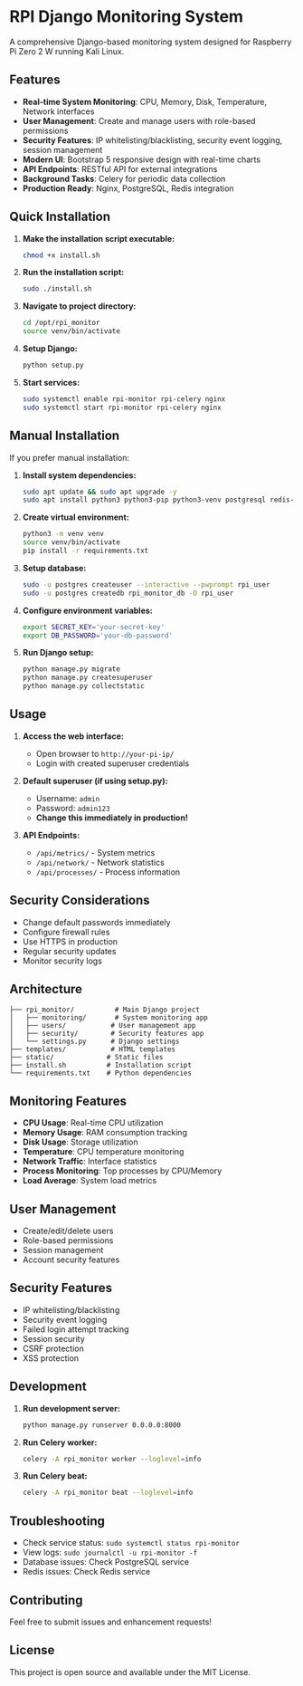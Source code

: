 # RPI Django Monitoring System

A comprehensive Django-based monitoring system designed for Raspberry Pi Zero 2 W running Kali Linux.

## Features

- **Real-time System Monitoring**: CPU, Memory, Disk, Temperature, Network interfaces
- **User Management**: Create and manage users with role-based permissions
- **Security Features**: IP whitelisting/blacklisting, security event logging, session management
- **Modern UI**: Bootstrap 5 responsive design with real-time charts
- **API Endpoints**: RESTful API for external integrations
- **Background Tasks**: Celery for periodic data collection
- **Production Ready**: Nginx, PostgreSQL, Redis integration

## Quick Installation

1. **Make the installation script executable:**
   ```bash
   chmod +x install.sh
   ```

2. **Run the installation script:**
   ```bash
   sudo ./install.sh
   ```

3. **Navigate to project directory:**
   ```bash
   cd /opt/rpi_monitor
   source venv/bin/activate
   ```

4. **Setup Django:**
   ```bash
   python setup.py
   ```

5. **Start services:**
   ```bash
   sudo systemctl enable rpi-monitor rpi-celery nginx
   sudo systemctl start rpi-monitor rpi-celery nginx
   ```

## Manual Installation

If you prefer manual installation:

1. **Install system dependencies:**
   ```bash
   sudo apt update && sudo apt upgrade -y
   sudo apt install python3 python3-pip python3-venv postgresql redis-server nginx
   ```

2. **Create virtual environment:**
   ```bash
   python3 -m venv venv
   source venv/bin/activate
   pip install -r requirements.txt
   ```

3. **Setup database:**
   ```bash
   sudo -u postgres createuser --interactive --pwprompt rpi_user
   sudo -u postgres createdb rpi_monitor_db -O rpi_user
   ```

4. **Configure environment variables:**
   ```bash
   export SECRET_KEY='your-secret-key'
   export DB_PASSWORD='your-db-password'
   ```

5. **Run Django setup:**
   ```bash
   python manage.py migrate
   python manage.py createsuperuser
   python manage.py collectstatic
   ```

## Usage

1. **Access the web interface:**
   - Open browser to `http://your-pi-ip/`
   - Login with created superuser credentials

2. **Default superuser (if using setup.py):**
   - Username: `admin`
   - Password: `admin123`
   - **Change this immediately in production!**

3. **API Endpoints:**
   - `/api/metrics/` - System metrics
   - `/api/network/` - Network statistics
   - `/api/processes/` - Process information

## Security Considerations

- Change default passwords immediately
- Configure firewall rules
- Use HTTPS in production
- Regular security updates
- Monitor security logs

## Architecture

```
├── rpi_monitor/          # Main Django project
│   ├── monitoring/       # System monitoring app
│   ├── users/           # User management app
│   ├── security/        # Security features app
│   └── settings.py      # Django settings
├── templates/           # HTML templates
├── static/             # Static files
├── install.sh          # Installation script
└── requirements.txt    # Python dependencies
```

## Monitoring Features

- **CPU Usage**: Real-time CPU utilization
- **Memory Usage**: RAM consumption tracking
- **Disk Usage**: Storage utilization
- **Temperature**: CPU temperature monitoring
- **Network Traffic**: Interface statistics
- **Process Monitoring**: Top processes by CPU/Memory
- **Load Average**: System load metrics

## User Management

- Create/edit/delete users
- Role-based permissions
- Session management
- Account security features

## Security Features

- IP whitelisting/blacklisting
- Security event logging
- Failed login attempt tracking
- Session security
- CSRF protection
- XSS protection

## Development

1. **Run development server:**
   ```bash
   python manage.py runserver 0.0.0.0:8000
   ```

2. **Run Celery worker:**
   ```bash
   celery -A rpi_monitor worker --loglevel=info
   ```

3. **Run Celery beat:**
   ```bash
   celery -A rpi_monitor beat --loglevel=info
   ```

## Troubleshooting

- Check service status: `sudo systemctl status rpi-monitor`
- View logs: `sudo journalctl -u rpi-monitor -f`
- Database issues: Check PostgreSQL service
- Redis issues: Check Redis service

## Contributing

Feel free to submit issues and enhancement requests!

## License

This project is open source and available under the MIT License.

